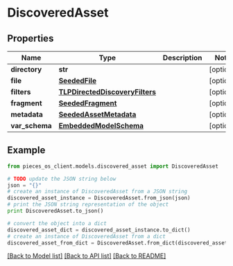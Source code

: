 # DiscoveredAsset



## Properties
Name | Type | Description | Notes
------------ | ------------- | ------------- | -------------
**directory** | **str** |  | [optional] 
**file** | [**SeededFile**](SeededFile.md) |  | [optional] 
**filters** | [**TLPDirectedDiscoveryFilters**](TLPDirectedDiscoveryFilters.md) |  | [optional] 
**fragment** | [**SeededFragment**](SeededFragment.md) |  | [optional] 
**metadata** | [**SeededAssetMetadata**](SeededAssetMetadata.md) |  | [optional] 
**var_schema** | [**EmbeddedModelSchema**](EmbeddedModelSchema.md) |  | [optional] 

## Example

```python
from pieces_os_client.models.discovered_asset import DiscoveredAsset

# TODO update the JSON string below
json = "{}"
# create an instance of DiscoveredAsset from a JSON string
discovered_asset_instance = DiscoveredAsset.from_json(json)
# print the JSON string representation of the object
print DiscoveredAsset.to_json()

# convert the object into a dict
discovered_asset_dict = discovered_asset_instance.to_dict()
# create an instance of DiscoveredAsset from a dict
discovered_asset_from_dict = DiscoveredAsset.from_dict(discovered_asset_dict)
```
[[Back to Model list]](../README.md#documentation-for-models) [[Back to API list]](../README.md#documentation-for-api-endpoints) [[Back to README]](../README.md)


